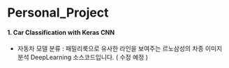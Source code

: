 # Personal_Project
#### 1. Car Classification with Keras CNN
- 자동차 모델 분류 : 패밀리룩으로 유사한 라인을 보여주는 르노삼성의 차종 이미지분석 DeepLearning 소스코드입니다. ( 수정 예정 )
